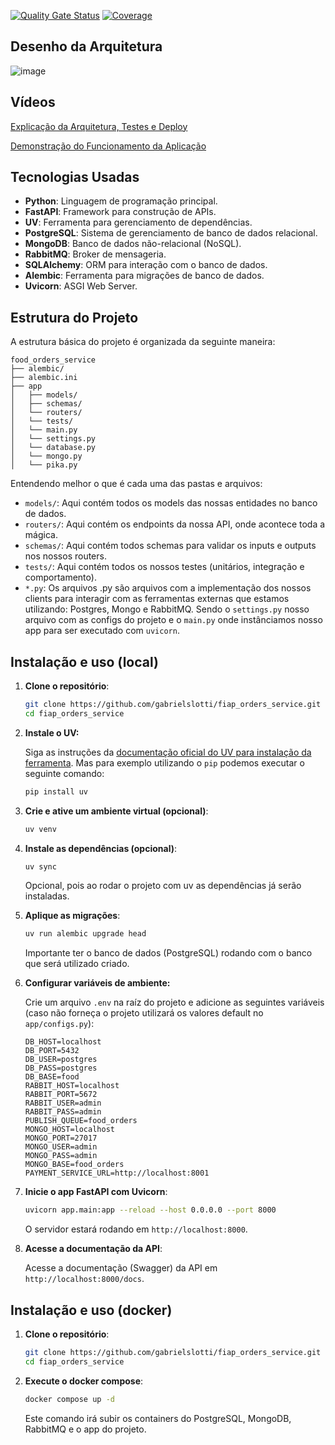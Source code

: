 [![Quality Gate Status](https://sonarcloud.io/api/project_badges/measure?project=gabrielslotti_fiap_orders_service&metric=alert_status)](https://sonarcloud.io/summary/new_code?id=gabrielslotti_fiap_orders_service)
[![Coverage](https://sonarcloud.io/api/project_badges/measure?project=gabrielslotti_fiap_orders_service&metric=coverage)](https://sonarcloud.io/summary/new_code?id=gabrielslotti_fiap_orders_service)

## Desenho da Arquitetura
![image](https://github.com/user-attachments/assets/b483ef6f-5cad-42a5-807d-e3b0a7d039d2)


## Vídeos
[Explicação da Arquitetura, Testes e Deploy](https://youtu.be/iFhyxGboZ6o)

[Demonstração do Funcionamento da Aplicação](https://youtu.be/qgGzgluKPw8)

## Tecnologias Usadas

- **Python**: Linguagem de programação principal.
- **FastAPI**: Framework para construção de APIs.
- **UV**: Ferramenta para gerenciamento de dependências.
- **PostgreSQL**: Sistema de gerenciamento de banco de dados relacional.
- **MongoDB**: Banco de dados não-relacional (NoSQL).
- **RabbitMQ**: Broker de mensageria.
- **SQLAlchemy**: ORM para interação com o banco de dados.
- **Alembic**: Ferramenta para migrações de banco de dados.
- **Uvicorn**: ASGI Web Server.

## Estrutura do Projeto

A estrutura básica do projeto é organizada da seguinte maneira:

```
food_orders_service
├── alembic/
├── alembic.ini
├── app
│   ├── models/
│   ├── schemas/
│   └── routers/
│   └── tests/
│   └── main.py
│   └── settings.py
│   └── database.py
│   └── mongo.py
│   └── pika.py
```

Entendendo melhor o que é cada uma das pastas e arquivos:

- `models/`: Aqui contém todos os models das nossas entidades no banco de dados.
- `routers/`: Aqui contém os endpoints da nossa API, onde acontece toda a mágica.
- `schemas/`: Aqui contém todos schemas para validar os inputs e outputs nos nossos routers.
- `tests/`: Aqui contém todos os nossos testes (unitários, integração e comportamento).
- `*.py`: Os arquivos .py são arquivos com a implementação dos nossos clients para interagir com as ferramentas externas que estamos utilizando: Postgres, Mongo e RabbitMQ. Sendo o `settings.py` nosso arquivo com as configs do projeto e o `main.py` onde instânciamos nosso app para ser executado com `uvicorn`.


## Instalação e uso (local)

1. **Clone o repositório**:

    ```bash
    git clone https://github.com/gabrielslotti/fiap_orders_service.git
    cd fiap_orders_service
    ```

2. **Instale o UV:**

    Siga as instruções da [documentação oficial do UV para instalação da ferramenta](https://docs.astral.sh/uv/getting-started/installation/). Mas para exemplo utilizando o `pip` podemos executar o seguinte comando:
    ```bash
    pip install uv
    ```

2. **Crie e ative um ambiente virtual (opcional)**:
    ```bash
    uv venv
    ```

3. **Instale as dependências (opcional)**:

    ```bash
    uv sync
    ```

    Opcional, pois ao rodar o projeto com uv as dependências já serão instaladas.

4. **Aplique as migrações**:

    ```bash
    uv run alembic upgrade head
    ```

    Importante ter o banco de dados (PostgreSQL) rodando com o banco que será utilizado criado.

5. **Configurar variáveis de ambiente:**

    Crie um arquivo `.env` na raíz do projeto e adicione as seguintes variáveis (caso não forneça o projeto utilizará os valores default no `app/configs.py`):

    ```env
    DB_HOST=localhost
    DB_PORT=5432
    DB_USER=postgres
    DB_PASS=postgres
    DB_BASE=food
    RABBIT_HOST=localhost
    RABBIT_PORT=5672
    RABBIT_USER=admin
    RABBIT_PASS=admin
    PUBLISH_QUEUE=food_orders
    MONGO_HOST=localhost
    MONGO_PORT=27017
    MONGO_USER=admin
    MONGO_PASS=admin
    MONGO_BASE=food_orders
    PAYMENT_SERVICE_URL=http://localhost:8001
    ```


6. **Inicie o app FastAPI com Uvicorn**:

    ```bash
    uvicorn app.main:app --reload --host 0.0.0.0 --port 8000
    ```

    O servidor estará rodando em `http://localhost:8000`.

7. **Acesse a documentação da API**:

    Acesse a documentação (Swagger) da API em `http://localhost:8000/docs`.


## Instalação e uso (docker)

1. **Clone o repositório**:

    ```bash
    git clone https://github.com/gabrielslotti/fiap_orders_service.git
    cd fiap_orders_service
    ```

1. **Execute o docker compose**:

    ```bash
    docker compose up -d
    ```

    Este comando irá subir os containers do PostgreSQL, MongoDB, RabbitMQ e o app do projeto.

